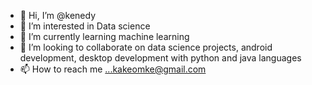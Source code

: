 - 👋 Hi, I’m @kenedy
- 👀 I’m interested in Data science
- 🌱 I’m currently learning machine learning
- 💞️ I’m looking to collaborate on data science projects, android development, desktop development with python and java languages
- 📫 How to reach me ...kakeomke@gmail.com

<!---
kenedy21/kenedy21 is a ✨ special ✨ repository because its `README.md` (this file) appears on your GitHub profile.
You can click the Preview link to take a look at your changes.
--->
